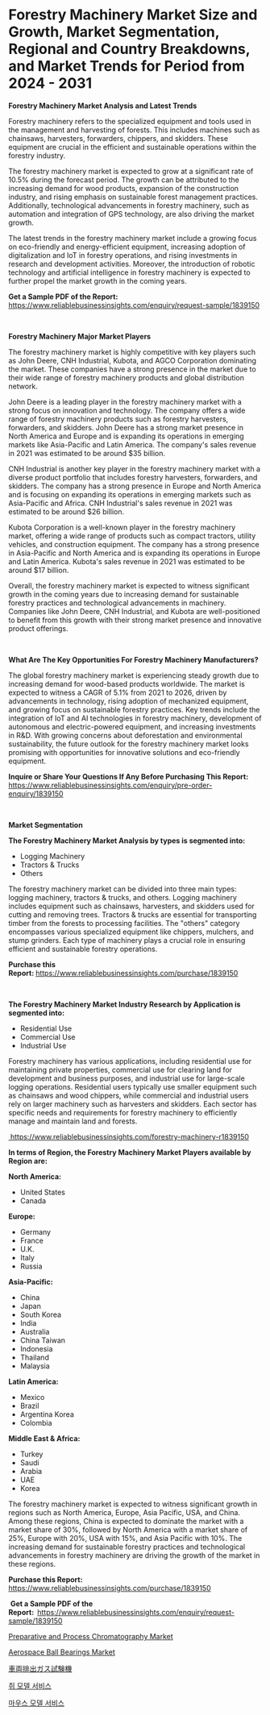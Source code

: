 <p><h1>Forestry Machinery Market Size and Growth, Market Segmentation, Regional and Country Breakdowns, and Market Trends for Period from 2024 -  2031</h1></p><p><strong>Forestry Machinery Market Analysis and Latest Trends</strong></p>
<p><p>Forestry machinery refers to the specialized equipment and tools used in the management and harvesting of forests. This includes machines such as chainsaws, harvesters, forwarders, chippers, and skidders. These equipment are crucial in the efficient and sustainable operations within the forestry industry.</p><p>The forestry machinery market is expected to grow at a significant rate of 10.5% during the forecast period. The growth can be attributed to the increasing demand for wood products, expansion of the construction industry, and rising emphasis on sustainable forest management practices. Additionally, technological advancements in forestry machinery, such as automation and integration of GPS technology, are also driving the market growth.</p><p>The latest trends in the forestry machinery market include a growing focus on eco-friendly and energy-efficient equipment, increasing adoption of digitalization and IoT in forestry operations, and rising investments in research and development activities. Moreover, the introduction of robotic technology and artificial intelligence in forestry machinery is expected to further propel the market growth in the coming years.</p></p>
<p><strong>Get a Sample PDF of the Report:&nbsp;</strong> <a href="https://www.reliablebusinessinsights.com/enquiry/request-sample/1839150">https://www.reliablebusinessinsights.com/enquiry/request-sample/1839150</a></p>
<p>&nbsp;</p>
<p><strong>Forestry Machinery Major Market Players</strong></p>
<p><p>The forestry machinery market is highly competitive with key players such as John Deere, CNH Industrial, Kubota, and AGCO Corporation dominating the market. These companies have a strong presence in the market due to their wide range of forestry machinery products and global distribution network.</p><p>John Deere is a leading player in the forestry machinery market with a strong focus on innovation and technology. The company offers a wide range of forestry machinery products such as forestry harvesters, forwarders, and skidders. John Deere has a strong market presence in North America and Europe and is expanding its operations in emerging markets like Asia-Pacific and Latin America. The company's sales revenue in 2021 was estimated to be around $35 billion.</p><p>CNH Industrial is another key player in the forestry machinery market with a diverse product portfolio that includes forestry harvesters, forwarders, and skidders. The company has a strong presence in Europe and North America and is focusing on expanding its operations in emerging markets such as Asia-Pacific and Africa. CNH Industrial's sales revenue in 2021 was estimated to be around $26 billion.</p><p>Kubota Corporation is a well-known player in the forestry machinery market, offering a wide range of products such as compact tractors, utility vehicles, and construction equipment. The company has a strong presence in Asia-Pacific and North America and is expanding its operations in Europe and Latin America. Kubota's sales revenue in 2021 was estimated to be around $17 billion.</p><p>Overall, the forestry machinery market is expected to witness significant growth in the coming years due to increasing demand for sustainable forestry practices and technological advancements in machinery. Companies like John Deere, CNH Industrial, and Kubota are well-positioned to benefit from this growth with their strong market presence and innovative product offerings.</p></p>
<p>&nbsp;</p>
<p><strong>What Are The Key Opportunities For Forestry Machinery Manufacturers?</strong></p>
<p><p>The global forestry machinery market is experiencing steady growth due to increasing demand for wood-based products worldwide. The market is expected to witness a CAGR of 5.1% from 2021 to 2026, driven by advancements in technology, rising adoption of mechanized equipment, and growing focus on sustainable forestry practices. Key trends include the integration of IoT and AI technologies in forestry machinery, development of autonomous and electric-powered equipment, and increasing investments in R&D. With growing concerns about deforestation and environmental sustainability, the future outlook for the forestry machinery market looks promising with opportunities for innovative solutions and eco-friendly equipment.</p></p>
<p><strong>Inquire or Share Your Questions If Any Before Purchasing This Report:</strong> <a href="https://www.reliablebusinessinsights.com/enquiry/pre-order-enquiry/1839150">https://www.reliablebusinessinsights.com/enquiry/pre-order-enquiry/1839150</a></p>
<p>&nbsp;</p>
<p><strong>Market Segmentation</strong></p>
<p><strong>The Forestry Machinery Market Analysis by types is segmented into:</strong></p>
<p><ul><li>Logging Machinery</li><li>Tractors & Trucks</li><li>Others</li></ul></p>
<p><p>The forestry machinery market can be divided into three main types: logging machinery, tractors & trucks, and others. Logging machinery includes equipment such as chainsaws, harvesters, and skidders used for cutting and removing trees. Tractors & trucks are essential for transporting timber from the forests to processing facilities. The "others" category encompasses various specialized equipment like chippers, mulchers, and stump grinders. Each type of machinery plays a crucial role in ensuring efficient and sustainable forestry operations.</p></p>
<p><strong>Purchase this Report:&nbsp;</strong><a href="https://www.reliablebusinessinsights.com/purchase/1839150">https://www.reliablebusinessinsights.com/purchase/1839150</a></p>
<p>&nbsp;</p>
<p><strong>The Forestry Machinery Market Industry Research by Application is segmented into:</strong></p>
<p><ul><li>Residential Use</li><li>Commercial Use</li><li>Industrial Use</li></ul></p>
<p><p>Forestry machinery has various applications, including residential use for maintaining private properties, commercial use for clearing land for development and business purposes, and industrial use for large-scale logging operations. Residential users typically use smaller equipment such as chainsaws and wood chippers, while commercial and industrial users rely on larger machinery such as harvesters and skidders. Each sector has specific needs and requirements for forestry machinery to efficiently manage and maintain land and forests.</p></p>
<p><a href="https://www.reliablebusinessinsights.com/forestry-machinery-r1839150">&nbsp;https://www.reliablebusinessinsights.com/forestry-machinery-r1839150</a></p>
<p><strong>In terms of Region, the Forestry Machinery Market Players available by Region are:</strong></p>
<p>
    <p> <strong> North America: </strong>
        <ul>
            <li>United States</li>
            <li>Canada</li>
        </ul>
        </p> 
    <p> <strong> Europe: </strong>
        <ul>
            <li>Germany</li>
            <li>France</li>
            <li>U.K.</li>
            <li>Italy</li>
            <li>Russia</li>
        </ul>
        </p> 
    <p> <strong> Asia-Pacific: </strong>
        <ul>
            <li>China</li>
            <li>Japan</li>
            <li>South Korea</li>
            <li>India</li>
            <li>Australia</li>
            <li>China Taiwan</li>
            <li>Indonesia</li>
            <li>Thailand</li>
            <li>Malaysia</li>
        </ul>
        </p> 
    <p> <strong> Latin America: </strong>
        <ul>
            <li>Mexico</li>
            <li>Brazil</li>
            <li>Argentina Korea</li>
            <li>Colombia</li>
        </ul>
        </p> 
    <p> <strong> Middle East & Africa: </strong>
        <ul>
            <li>Turkey</li>
            <li>Saudi</li>
            <li>Arabia</li>
            <li>UAE</li>
            <li>Korea</li>
        </ul>
    </p>
    </p>
<p><p>The forestry machinery market is expected to witness significant growth in regions such as North America, Europe, Asia Pacific, USA, and China. Among these regions, China is expected to dominate the market with a market share of 30%, followed by North America with a market share of 25%, Europe with 20%, USA with 15%, and Asia Pacific with 10%. The increasing demand for sustainable forestry practices and technological advancements in forestry machinery are driving the growth of the market in these regions.</p></p>
<p><strong>Purchase this Report: </strong><a href="https://www.reliablebusinessinsights.com/purchase/1839150">https://www.reliablebusinessinsights.com/purchase/1839150</a></p>
<p>&nbsp;<strong>Get a Sample PDF of the Report:&nbsp;&nbsp;</strong><a href="https://www.reliablebusinessinsights.com/enquiry/request-sample/1839150">https://www.reliablebusinessinsights.com/enquiry/request-sample/1839150</a></p>
<p><strong></strong></p>
<p><p><a href="https://github.com/janetchuadff364/Market-Research-Report-List-1/blob/main/preparative-and-process-chromatography-market.md">Preparative and Process Chromatography Market</a></p><p><a href="https://github.com/btwcqfvq34/Market-Research-Report-List-1/blob/main/aerospace-ball-bearings-market.md">Aerospace Ball Bearings Market</a></p><p><a href="https://github.com/RandallRunte2023/Market-Research-Report-List-1/blob/main/5909070156751.md">車両排出ガス試験機</a></p><p><a href="https://github.com/Gregost89076vddcv/Market-Research-Report-List-1/blob/main/2985370167999.md">쥐 모델 서비스</a></p><p><a href="https://github.com/dollarearner151/Market-Research-Report-List-1/blob/main/4959838168000.md">마우스 모델 서비스</a></p></p>